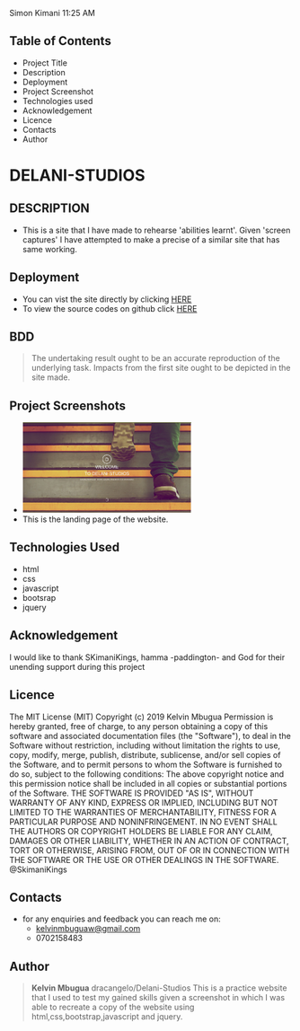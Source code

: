 Simon Kimani 11:25 AM
## Table of Contents
- Project Title
- Description
- Deployment
- Project Screenshot
- Technologies used
- Acknowledgement
- Licence
- Contacts
- Author
# DELANI-STUDIOS
## DESCRIPTION
- This is a site that I have made to rehearse 'abilities learnt'. Given 'screen captures' I have attempted to make a precise of a similar site that has same working.
## Deployment
- You can vist the site directly by clicking [HERE](https://dracangelo.github.io/delani/)
- To view the source codes on github click [HERE](https://github.com/dracangelo/delani)
## BDD
> The undertaking result ought to be an accurate reproduction of the underlying task. 
> Impacts from the first site ought to be depicted in the site made.
## Project Screenshots
- <img src="images/them.jpg" width=300px>
- This is the landing page of the website.
## Technologies Used
- html
 - css
 - javascript
 - bootsrap
 - jquery
 ## Acknowledgement
 I would like to thank SKimaniKings, hamma -paddington- and God for their unending support during this project
## Licence
The MIT License (MIT)
Copyright (c) 2019 Kelvin Mbugua
Permission is hereby granted, free of charge, to any person obtaining a copy of this software and associated documentation files (the "Software"), to deal in the Software without restriction, including without limitation the rights to use, copy, modify, merge, publish, distribute, sublicense, and/or sell copies of the Software, and to permit persons to whom the Software is furnished to do so, subject to the following conditions:
The above copyright notice and this permission notice shall be included in all copies or substantial portions of the Software.
THE SOFTWARE IS PROVIDED "AS IS", WITHOUT WARRANTY OF ANY KIND, EXPRESS OR IMPLIED, INCLUDING BUT NOT LIMITED TO THE WARRANTIES OF MERCHANTABILITY, FITNESS FOR A PARTICULAR PURPOSE AND NONINFRINGEMENT. IN NO EVENT SHALL THE AUTHORS OR COPYRIGHT HOLDERS BE LIABLE FOR ANY CLAIM, DAMAGES OR OTHER LIABILITY, WHETHER IN AN ACTION OF CONTRACT, TORT OR OTHERWISE, ARISING FROM, OUT OF OR IN CONNECTION WITH THE SOFTWARE OR THE USE OR OTHER DEALINGS IN THE SOFTWARE.
@SkimaniKings
## Contacts
- for any enquiries and feedback you can reach me on:
  - kelvinmbuguaw@gmail.com
  - 0702158483
## Author
> **Kelvin Mbugua**
dracangelo/Delani-Studios
This is  a practice website that I used to test my gained skills given a screenshot in which I was able to recreate a copy of the website using html,css,bootstrap,javascript and jquery.
